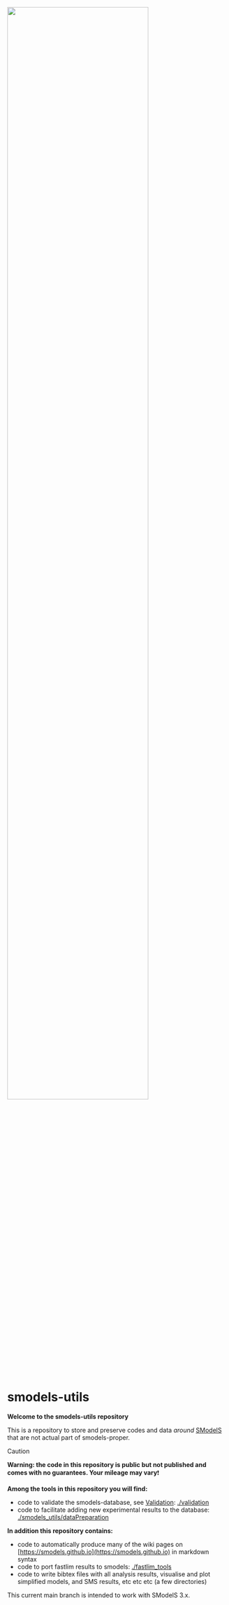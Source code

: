 
 <p float="center">
     <img src="https://smodels.github.io/pics/banner.png" width=80% height=80% />
 </p>

# smodels-utils

**Welcome to the smodels-utils repository**

This is a repository to store and preserve codes and data *around* [SModelS](http://github.com/SModelS/smodels) that are not actual part of smodels-proper.

> [!CAUTION]
> **Warning: the code in this repository is public but not published and comes with no guarantees. Your mileage may vary**:exclamation:

**Among the tools in this repository you will find:**

* code to validate the smodels-database, see [Validation](https://smodels.github.io/docs/Validation): [./validation](./validation)
* code to facilitate adding new experimental results to the database: [./smodels_utils/dataPreparation](./smodels_utils/dataPreparation/)

**In addition this repository contains:**

* code to automatically produce many of the wiki pages on [https://smodels.github.io](https://smodels.github.io) in markdown syntax
* code to port fastlim results to smodels: [./fastlim_tools](./fastlim_tools/)  
* code to write bibtex files with all analysis results, visualise and plot simplified models, and SMS results, etc etc etc (a few directories)


This current main branch is intended to work with SModelS 3.x.
